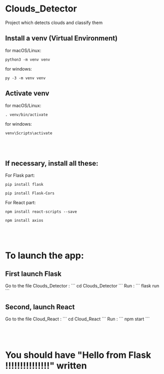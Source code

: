 # Clouds_Detector
Project which detects clouds and classify them 

<h2>Install a venv (Virtual Environment)</h2>

for macOS/Linux:
```
python3 -m venv venv
```

for windows:
```
py -3 -m venv venv
```

<h2>Activate venv</h2>

for macOS/Linux:
```
. venv/bin/activate
```
for windows:
```
venv\Scripts\activate
```
<br><br>
<h2>If necessary, install all these:</h2>
For Flask part:

```
pip install flask
```

```
pip install Flask-Cors
```
For React part:
```
npm install react-scripts --save
```

```
npm install axios
```
</br></br>
<h1>To launch the app:</h1>
<h2>First launch Flask</h2>
Go to the file Clouds_Detector :
```
cd Clouds_Detector
```
Run :
```
flask run
```
<h2>Second, launch React</h2>
Go to the file Cloud_React :
```
cd Cloud_React
```
Run :
```
npm start
```
</br></br></br></br>
<h1>You should have "Hello from Flask !!!!!!!!!!!!!!!" written</h1>

